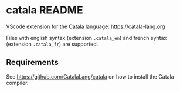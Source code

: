 # catala README

VScode extension for the Catala language: https://catala-lang.org

Files with english syntax (extension `.catala_en`) and french syntax (extension
`.catala_fr`) are supported.

## Requirements

See https://github.com/CatalaLang/catala on how to install the Catala compiler.
